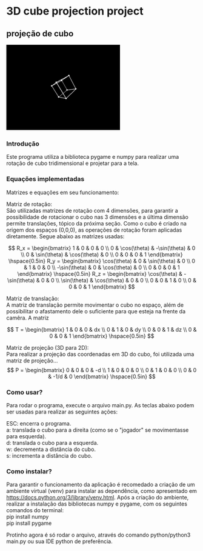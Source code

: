# 3D cube projection project
## projeção de cubo 

<img src="3d_cube.gif" width=300>


### Introdução  
Este programa utiliza a biblioteca pygame e numpy para realizar uma rotação de cubo tridimensional e projetar para a tela.

### Equações implementadas  
Matrizes e equações em seu funcionamento:

Matriz de rotação:  
São utilizadas matrizes de rotação com 4 dimensões, para garantir a possibilidade de rotacionar o cubo nas 3 dimensões e a última dimensão permite translações, tópico da próxima seção. Como o cubo é criado na origem dos espaços (0,0,0), as operações de rotação foram aplicadas diretamente. Segue abaixo as matrizes usadas:

$$
R_x = \begin{bmatrix}
1 & 0 & 0 & 0 \\
0 & \cos(\theta) & -\sin(\theta) & 0 \\
0 & \sin(\theta) & \cos(\theta) & 0 \\
0 & 0 & 0 & 1
\end{bmatrix}
\hspace{0.5in}
R_y = \begin{bmatrix}
\cos(\theta) & 0 & \sin(\theta) & 0 \\
0 & 1 & 0 & 0 \\
-\sin(\theta) & 0 & \cos(\theta) & 0 \\
0 & 0 & 0 & 1
\end{bmatrix}
\hspace{0.5in}
R_z = \begin{bmatrix}
\cos(\theta) & - \sin(\theta) & 0 & 0 \\
\sin(\theta) & \cos(\theta) & 0 & 0 \\
0 & 0 & 1 & 0 \\
0 & 0 & 0 & 1
\end{bmatrix}
$$

Matriz de translação:  
A matriz de translação permite movimentar o cubo no espaço, além de possibilitar o afastamento dele o suficiente para que esteja na frente da camêra. A matriz 

$$
T = \begin{bmatrix}
1 & 0 & 0 & dx \\
0 & 1 & 0 & dy \\
0 & 0 & 1 & dz \\
0 & 0 & 0 & 1
\end{bmatrix}  
\hspace{0.5in}
$$

Matriz de projeção (3D para 2D):  
Para realizar a projeção das coordenadas em 3D do cubo, foi utilizada uma matriz de projeção...
$$
P = \begin{bmatrix}
0 & 0 & 0 & -d \\
1 & 0 & 0 & 0 \\
0 & 1 & 0 & 0 \\
0 & 0 & -1/d & 0
\end{bmatrix}  
\hspace{0.5in}
$$


### Como usar?
Para rodar o programa, execute o arquivo main.py. As teclas abaixo podem ser usadas para realizar as seguintes ações:

ESC: encerra o programa.  
a: translada o cubo para a direita (como se o "jogador" se movimentasse para esquerda).   
d: translada o cubo para a esquerda.  
w: decrementa a distância do cubo.  
s: incrementa a distância do cubo.  


### Como instalar?  
Para garantir o funcionamento da aplicação é recomedado a criação de um ambiente virtual (venv) para instalar as dependência, como apresentado em https://docs.python.org/3/library/venv.html. Após a criação do ambiente, realizar a instalação das bibliotecas numpy e pygame, com os seguintes comandos do terminal:  
pip install numpy  
pip install pygame

Protinho agora é só rodar o arquivo, através do comando python/python3 main.py ou sua IDE python de preferência.